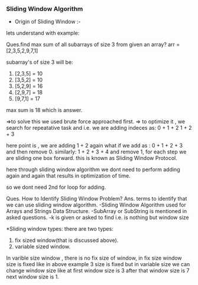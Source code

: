 
### Sliding Window Algorithm ###

* Origin of Sliding Window :-

lets understand with example:

Ques.find max sum of all subarrays of size 3 from given an array?
 arr = [2,3,5,2,9,7,1]

subarray's of size 3 will be:


1. [2,3,5]   = 10
2. [3,5,2]   = 10
3. [5,2,9]   = 16
4. [2,9,7]   = 18
5. [9,7,1]   = 17

max sum is 18 which is answer.

=>to solve this we used brute force approached first.
=> to optimize it , we search for repeatative task and i.e.
we are adding indeces as: 
0 + 1 + 2
1 + 2 + 3

here point is , we are adding 1 + 2 again what if we add as : 0 + 1 + 2 + 3 and then remove 0.
similarly: 1 + 2 + 3 + 4 and remove 1, for each step we are sliding  one box forward.
this is known as Sliding Window Protocol.

here through sliding window algorithm we dont need to perform adding again and again
that results in optimization of time.

so we dont need 2nd for loop for adding.

Ques. How to Identify Sliding Window Problem?
Ans. terms to identify that we can use sliding window algorithm.
-Sliding Window Algorithm used for Arrays and Strings Data Structure.
-SubArray or SubString  is mentioned in asked questions.
-k is given or asked to find i.e. is nothing but window size

*Sliding window types:
there are two types:
1. fix sized window(that is discussed above).
2. variable sized window.

In varible size window , there is no fix size of window, 
in fix size window size is fixed like in above example 3 size is fixed but 
in variable size we can change window size like at first window size is 3 after that window size is 7
next window size is 1.
